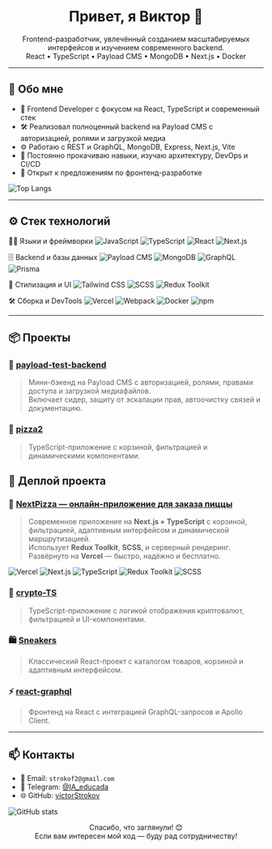 <h1 align="center">Привет, я Виктор 👋</h1>

<p align="center">
  Frontend-разработчик, увлечённый созданием масштабируемых интерфейсов и изучением современного backend.<br>
  React • TypeScript • Payload CMS • MongoDB • Next.js • Docker
</p>

---

## 🧠 Обо мне

- 🎯 Frontend Developer с фокусом на React, TypeScript и современный стек
- 🛠 Реализовал полноценный backend на Payload CMS с авторизацией, ролями и загрузкой медиа
- ⚙️ Работаю с REST и GraphQL, MongoDB, Express, Next.js, Vite
- 🚀 Постоянно прокачиваю навыки, изучаю архитектуру, DevOps и CI/CD
- 💼 Открыт к предложениям по фронтенд-разработке


![Top Langs](https://vercel.com/victor-strokovs-projects/github-readme-stats/8VTkK9t4FxFTtQcvGooaGVpem2Wt)

---

## ⚙️ Стек технологий

🧑‍💻 Языки и фреймворки
![JavaScript](https://img.shields.io/badge/-JavaScript-F7DF1E?style=flat&logo=javascript&logoColor=black)
![TypeScript](https://img.shields.io/badge/-TypeScript-3178C6?style=flat&logo=typescript&logoColor=white)
![React](https://img.shields.io/badge/-React-61DAFB?style=flat&logo=react&logoColor=black)
![Next.js](https://img.shields.io/badge/-Next.js-000000?style=flat&logo=nextdotjs&logoColor=white)

🗄️ Backend и базы данных
![Payload CMS](https://img.shields.io/badge/-Payload%20CMS-000000?style=flat&logo=payloadcms&logoColor=white)
![MongoDB](https://img.shields.io/badge/-MongoDB-47A248?style=flat&logo=mongodb&logoColor=white)
![GraphQL](https://img.shields.io/badge/-GraphQL-E10098?style=flat&logo=graphql&logoColor=white)
![Prisma](https://img.shields.io/badge/-Prisma-2D3748?style=flat&logo=prisma&logoColor=white)

🎨 Стилизация и UI
![Tailwind CSS](https://img.shields.io/badge/-Tailwind%20CSS-38B2AC?style=flat&logo=tailwindcss&logoColor=white)
![SCSS](https://img.shields.io/badge/-SCSS-CC6699?style=flat&logo=sass&logoColor=white)
![Redux Toolkit](https://img.shields.io/badge/-Redux%20Toolkit-764ABC?style=flat&logo=redux&logoColor=white)

🛠️ Сборка и DevTools
![Vercel](https://img.shields.io/badge/-Vercel-000000?style=flat&logo=vercel&logoColor=white)
![Webpack](https://img.shields.io/badge/-Webpack-8DD6F9?style=flat&logo=webpack&logoColor=black)
![Docker](https://img.shields.io/badge/-Docker-2496ED?style=flat&logo=docker&logoColor=white)
![npm](https://img.shields.io/badge/-npm-CB3837?style=flat&logo=npm&logoColor=white)

---

## 📦 Проекты

### 🔧 [payload-test-backend](https://github.com/victorStrokov/payload-test-backend)
> Мини-бэкенд на Payload CMS с авторизацией, ролями, правами доступа и загрузкой медиафайлов.  
> Включает сидер, защиту от эскалации прав, автоочистку связей и документацию.

### 🍕 [pizza2](https://github.com/victorStrokov/pizza2)
> TypeScript-приложение с корзиной, фильтрацией и динамическими компонентами.

## 🍕 Деплой проекта

### 🔗 [NextPizza — онлайн-приложение для заказа пиццы](https://nextpizza-nine.vercel.app/)

> Современное приложение на **Next.js + TypeScript** с корзиной, фильтрацией, адаптивным интерфейсом и динамической маршрутизацией.  
> Использует **Redux Toolkit**, **SCSS**, и серверный рендеринг.  
> Развёрнуто на **Vercel** — быстро, надёжно и бесплатно.

![Vercel](https://img.shields.io/badge/-Vercel-000000?style=flat&logo=vercel&logoColor=white)
![Next.js](https://img.shields.io/badge/-Next.js-000000?style=flat&logo=nextdotjs&logoColor=white)
![TypeScript](https://img.shields.io/badge/-TypeScript-3178C6?style=flat&logo=typescript&logoColor=white)
![Redux Toolkit](https://img.shields.io/badge/-Redux%20Toolkit-764ABC?style=flat&logo=redux&logoColor=white)
![SCSS](https://img.shields.io/badge/-SCSS-CC6699?style=flat&logo=sass&logoColor=white)


### 🧩 [crypto-TS](https://github.com/victorStrokov/crypto-TS)
> TypeScript-приложение с логикой отображения криптовалют, фильтрацией и UI-компонентами.

### 🛍️ [Sneakers](https://github.com/victorStrokov/Sneakers)
> Классический React-проект с каталогом товаров, корзиной и адаптивным интерфейсом.


### ⚡ [react-graphql](https://github.com/victorStrokov/react-graphql)
> Фронтенд на React с интеграцией GraphQL-запросов и Apollo Client.



---


## 📫 Контакты

- 📧 Email: `strokof2@gmail.com`
- 💼 Telegram: [@IA_educada]()
- 🌐 GitHub: [victorStrokov](https://github.com/victorStrokov)

![GitHub stats](https://vercel.com/victor-strokovs-projects/github-readme-stats/8VTkK9t4FxFTtQcvGooaGVpem2Wt)


<p align="center">
  Спасибо, что заглянули! 😊<br>
  Если вам интересен мой код — буду рад сотрудничеству!
</p>

